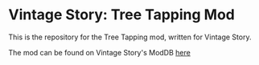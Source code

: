 # Vintage Story: Tree Tapping Mod

This is the repository for the Tree Tapping mod, written for Vintage Story.

The mod can be found on Vintage Story's ModDB [here](https://mods.vintagestory.at/treetapping)

